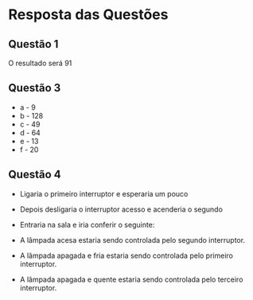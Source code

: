 # Resposta das Questões

## Questão 1

O resultado será 91

## Questão 3

- a - 9
- b - 128
- c - 49
- d - 64
- e - 13
- f - 20

## Questão 4

- Ligaria o primeiro interruptor e esperaria um pouco
- Depois desligaria o interruptor acesso e acenderia o segundo
- Entraria na sala e iria conferir o seguinte:
- A lâmpada acesa estaria sendo controlada pelo segundo interruptor.

- A lâmpada apagada e fria estaria sendo controlada pelo primeiro interruptor.

- A lâmpada apagada e quente estaria sendo controlada pelo terceiro interruptor. 
